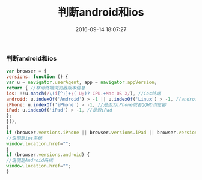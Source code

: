 ﻿---
title: 判断android和ios
date: 2016-09-14 18:07:27
tags:
categories: JS
---

### 判断android和ios
```javascript
var browser = {
versions: function () {
var u = navigator.userAgent, app = navigator.appVersion;
return { //移动终端浏览器版本信息 
ios: !!u.match(/\(i[^;]+;( U;)? CPU.+Mac OS X/), //ios终端 
android: u.indexOf('Android') > -1 || u.indexOf('Linux') > -1, //android终端或uc浏览器 
iPhone: u.indexOf('iPhone') > -1, //是否为iPhone或者QQHD浏览器 
iPad: u.indexOf('iPad') > -1, //是否iPad 
};
}(),
}
if (browser.versions.iPhone || browser.versions.iPad || browser.versions.ios) {
//说明是ios系统
window.location.href="";
}
if (browser.versions.android) {
//说明是Android系统
window.location.href="";
}
```